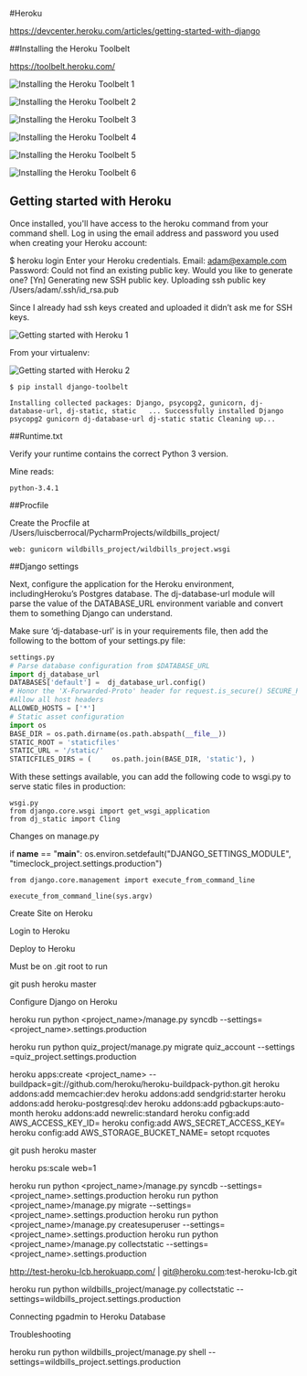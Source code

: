 #Heroku

https://devcenter.heroku.com/articles/getting-started-with-django

##Installing the Heroku Toolbelt

https://toolbelt.heroku.com/

![Installing the Heroku Toolbelt 1](./images/image078.png "Installing the Heroku Toolbelt 1")

![Installing the Heroku Toolbelt 2](./images/image079.png "Installing the Heroku Toolbelt 2")

![Installing the Heroku Toolbelt 3](./images/image080.png "Installing the Heroku Toolbelt 3")

![Installing the Heroku Toolbelt 4](./images/image081.png "Installing the Heroku Toolbelt 4")

![Installing the Heroku Toolbelt 5](./images/image082.png "Installing the Heroku Toolbelt 5")

![Installing the Heroku Toolbelt 6](./images/image083.png "Installing the Heroku Toolbelt 6")



## Getting started with Heroku

Once installed, you'll have access to the heroku command from your command shell. Log in using the email address and password you used when creating your Heroku account:

$ heroku login
Enter your Heroku credentials.
Email: adam@example.com
Password:
Could not find an existing public key.
Would you like to generate one? [Yn]
Generating new SSH public key.
Uploading ssh public key /Users/adam/.ssh/id_rsa.pub

Since I already had ssh keys created and uploaded it didn’t ask me for SSH keys.

![Getting started with Heroku 1](./images/image084.png "Getting started with Heroku 1")

From your virtualenv:

![Getting started with Heroku 2](./images/image085.png "Getting started with Heroku 2")

```
$ pip install django-toolbelt 

Installing collected packages: Django, psycopg2, gunicorn, dj-database-url, dj-static, static   ... Successfully installed Django psycopg2 gunicorn dj-database-url dj-static static Cleaning up... 
```

##Runtime.txt

Verify your runtime contains the correct Python 3 version.

Mine reads:

```
python-3.4.1
```

##Procfile

Create the Procfile at /Users/luiscberrocal/PycharmProjects/wildbills_project/

```
web: gunicorn wildbills_project/wildbills_project.wsgi
```

##Django settings

Next, configure the application for the Heroku environment, includingHeroku’s Postgres database. The dj-database-url module will parse the value of the DATABASE_URL environment variable and convert them to something Django can understand.

Make sure ‘dj-database-url’ is in your requirements file, then add the following to the bottom of your settings.py file:

```python
settings.py
# Parse database configuration from $DATABASE_URL 
import dj_database_url 
DATABASES['default'] =  dj_database_url.config()  
# Honor the 'X-Forwarded-Proto' header for request.is_secure() SECURE_PROXY_SSL_HEADER = ('HTTP_X_FORWARDED_PROTO', 'https')  
#Allow all host headers 
ALLOWED_HOSTS = ['*']  
# Static asset configuration 
import os 
BASE_DIR = os.path.dirname(os.path.abspath(__file__)) 
STATIC_ROOT = 'staticfiles' 
STATIC_URL = '/static/'  
STATICFILES_DIRS = (     os.path.join(BASE_DIR, 'static'), ) 
```

With these settings available, you can add the following code to wsgi.py to serve static files in production:
```
wsgi.py
from django.core.wsgi import get_wsgi_application 
from dj_static import Cling  
```

Changes on manage.py

if __name__ == "__main__":
    os.environ.setdefault("DJANGO_SETTINGS_MODULE", "timeclock_project.settings.production")

    from django.core.management import execute_from_command_line

    execute_from_command_line(sys.argv)

Create  Site on Heroku

Login to Heroku











Deploy to Heroku

Must be on .git root to run 

git push heroku master

Configure Django on Heroku

heroku run python <project_name>/manage.py syncdb --settings=<project_name>.settings.production

heroku run python  quiz_project/manage.py migrate quiz_account --settings =quiz_project.settings.production


heroku apps:create <project_name> --buildpack=git://github.com/heroku/heroku-buildpack-python.git 
heroku addons:add memcachier:dev 
heroku addons:add sendgrid:starter 
heroku addons:add heroku-postgresql:dev 
heroku addons:add pgbackups:auto-month 
heroku addons:add newrelic:standard 
heroku config:add AWS_ACCESS_KEY_ID=<key id> 
heroku config:add AWS_SECRET_ACCESS_KEY=<secret key> 
heroku config:add AWS_STORAGE_BUCKET_NAME=<bucket name> setopt rcquotes 


git push heroku master


heroku ps:scale web=1



heroku run python <project_name>/manage.py syncdb --settings=<project_name>.settings.production 
heroku run python <project_name>/manage.py migrate --settings=<project_name>.settings.production 
heroku run python <project_name>/manage.py createsuperuser --settings=<project_name>.settings.production 
heroku run python <project_name>/manage.py collectstatic --settings=<project_name>.settings.production



http://test-heroku-lcb.herokuapp.com/ | git@heroku.com:test-heroku-lcb.git

heroku run python wildbills_project/manage.py collectstatic --settings=wildbills_project.settings.production

Connecting pgadmin to Heroku  Database








Troubleshooting

heroku run python wildbills_project/manage.py shell --settings=wildbills_project.settings.production
